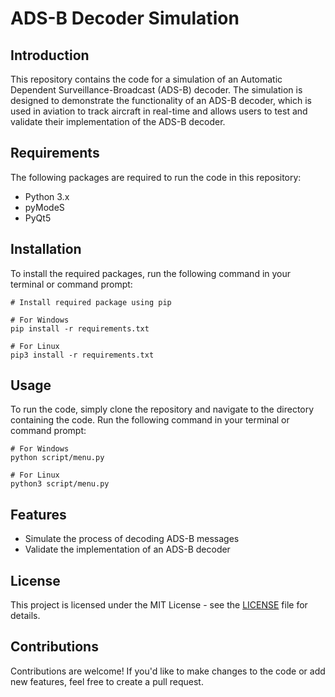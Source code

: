 # ADS-B Decoder Simulation

## Introduction

This repository contains the code for a simulation of an Automatic Dependent Surveillance-Broadcast (ADS-B) decoder. The simulation is designed to demonstrate the functionality of an ADS-B decoder, which is used in aviation to track aircraft in real-time and allows users to test and validate their implementation of the ADS-B decoder. 

## Requirements

The following packages are required to run the code in this repository:
- Python 3.x
- pyModeS
- PyQt5

## Installation

To install the required packages, run the following command in your terminal or command prompt:
```shell
# Install required package using pip

# For Windows
pip install -r requirements.txt

# For Linux
pip3 install -r requirements.txt
```

## Usage

To run the code, simply clone the repository and navigate to the directory containing the code. Run the following command in your terminal or command prompt:
```shell
# For Windows
python script/menu.py

# For Linux
python3 script/menu.py
```

## Features

- Simulate the process of decoding ADS-B messages
- Validate the implementation of an ADS-B decoder

## License

This project is licensed under the MIT License - see the [LICENSE](LICENSE) file for details.

## Contributions

Contributions are welcome! If you'd like to make changes to the code or add new features, feel free to create a pull request.


